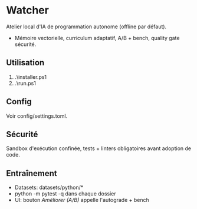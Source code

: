 ﻿# Watcher
Atelier local d'IA de programmation autonome (offline par défaut).
- Mémoire vectorielle, curriculum adaptatif, A/B + bench, quality gate sécurité.

## Utilisation
1. .\installer.ps1
2. .\run.ps1

## Config
Voir config/settings.toml.

## Sécurité
Sandbox d'exécution confinée, tests + linters obligatoires avant adoption de code.


## Entraînement
- Datasets: datasets/python/*
- python -m pytest -q dans chaque dossier
- UI: bouton *Améliorer (A/B)* appelle l'autograde + bench
